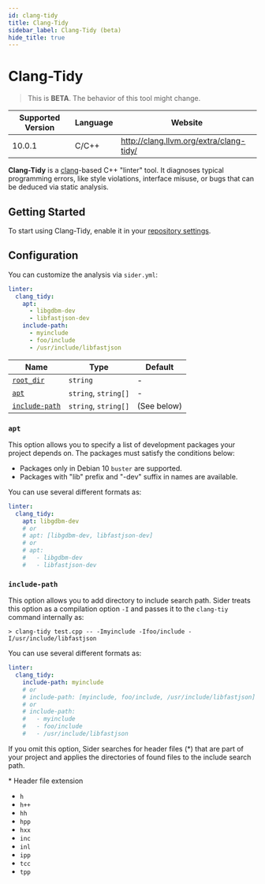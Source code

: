 ```yaml
---
id: clang-tidy
title: Clang-Tidy
sidebar_label: Clang-Tidy (beta)
hide_title: true
---
```


# Clang-Tidy

> This is **BETA**. The behavior of this tool might change.

| Supported Version | Language | Website                                 |
| ----------------- | -------- | --------------------------------------- |
| 10.0.1            | C/C++    | http://clang.llvm.org/extra/clang-tidy/ |

**Clang-Tidy** is a [clang](http://clang.llvm.org/)-based C++ "linter" tool. It diagnoses typical programming errors, like style violations, interface misuse, or bugs that can be deduced via static analysis.

## Getting Started

To start using Clang-Tidy, enable it in your [repository settings](../../getting-started/repository-settings.md).

## Configuration

You can customize the analysis via `sider.yml`:

```yaml
linter:
  clang_tidy:
    apt:
      - libgdbm-dev
      - libfastjson-dev
    include-path:
      - myinclude
      - foo/include
      - /usr/include/libfastjson
```

| Name                                                                                  | Type                 | Default         |
| ------------------------------------------------------------------------------------- | -------------------- | --------------- |
| [`root_dir`](../../getting-started/custom-configuration.md#linteranalyzer_idroot_dir) | `string`             | -               |
| [`apt`](#apt)                                                                         | `string`, `string[]` | -               |
| [`include-path`](#include-path)                                                       | `string`, `string[]` | (See below)     |

### `apt`

This option allows you to specify a list of development packages your project depends on.
The packages must satisfy the conditions below:

- Packages only in Debian 10 `buster` are supported.
- Packages with "lib" prefix and "-dev" suffix in names are available.

You can use several different formats as:

```yaml
linter:
  clang_tidy:
    apt: libgdbm-dev
    # or
    # apt: [libgdbm-dev, libfastjson-dev]
    # or
    # apt:
    #   - libgdbm-dev
    #   - libfastjson-dev
```

### `include-path`

This option allows you to add directory to include search path.
Sider treats this option as a compilation option `-I` and passes it to the `clang-tiy` command internally as:

```shell
> clang-tidy test.cpp -- -Imyinclude -Ifoo/include -I/usr/include/libfastjson
```

You can use several different formats as:

```yaml
linter:
  clang_tidy:
    include-path: myinclude
    # or
    # include-path: [myinclude, foo/include, /usr/include/libfastjson]
    # or
    # include-path:
    #   - myinclude
    #   - foo/include
    #   - /usr/include/libfastjson
```

If you omit this option, Sider searches for header files (*) that are part of your project and applies the directories of found files to the include search path.

\* Header file extension
- `h`
- `h++`
- `hh`
- `hpp`
- `hxx`
- `inc`
- `inl`
- `ipp`
- `tcc`
- `tpp`
